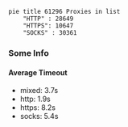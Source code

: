 
```mermaid
pie title 61296 Proxies in list
    "HTTP" : 28649
    "HTTPS": 10647
    "SOCKS" : 30361
```

### Some Info
#### Average Timeout

- mixed: 3.7s
- http: 1.9s
- https: 8.2s
- socks: 5.4s
